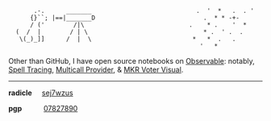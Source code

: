 ```
       .-.      _______                             .  '  *   .  . '
      {}``; |==|_______D                              .  * * -+-  
      / ('        /|\                             .    * .    '  *
  (  /  |        / | \                                * .  ' .  . 
   \(_)_]]      /  |  \                            *   *  .   .
                                                     '   *
```



Other than GitHub, I have open source notebooks on [Observable](https://observablehq.com/@jparklev?tab=notebooks): notably, [Spell Tracing](https://observablehq.com/@jparklev/maker-spell-tracing), [Multicall Provider](https://observablehq.com/@jparklev/multicall-provider), & [MKR Voter Visual](https://observablehq.com/@jparklev/mkr-voter-visualization).



---

     
**radicle** &nbsp; &nbsp; [sej7wzus](https://github.com/jparklev/jparklev/files/6912216/radicle.txt)

**pgp** &nbsp; &nbsp; &nbsp; &nbsp; &nbsp; [07827890](https://github.com/jparklev/jparklev/files/6912194/jparklev.txt)

